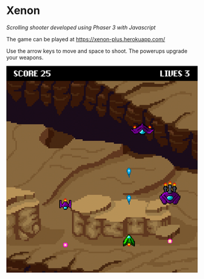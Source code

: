 # Xenon

_Scrolling shooter developed using Phaser 3 with Javascript_

The game can be played at https://xenon-plus.herokuapp.com/

Use the arrow keys to move and space to shoot. The powerups upgrade your weapons.

![Screenshot](/screenshot.png)
